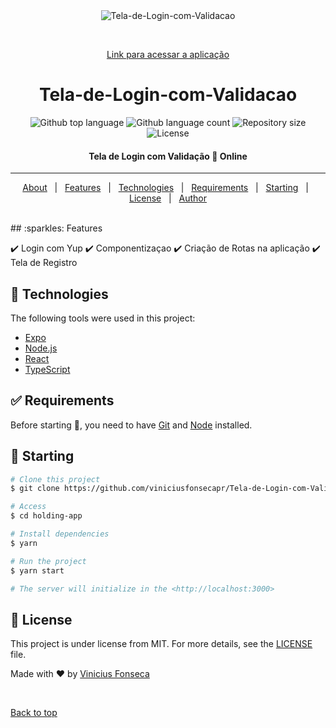 <div align="center" id="top"> 
  <img src="./.github/app.gif" alt="Tela-de-Login-com-Validacao" />

  &#xa0;

  <a href="https://holdingapp.netlify.app">Link para acessar a aplicação</a>
</div>

<h1 align="center">Tela-de-Login-com-Validacao</h1>

<p align="center">
  <img alt="Github top language" src="https://img.shields.io/github/languages/top/viniciusfonsecapr/Tela-de-Login-com-Validacao?color=56BEB8">

  <img alt="Github language count" src="https://img.shields.io/github/languages/count/viniciusfonsecapr/Tela-de-Login-com-Validacao?color=56BEB8">

  <img alt="Repository size" src="https://img.shields.io/github/repo-size/viniciusfonsecapr/Tela-de-Login-com-Validacao?color=56BEB8">

  <img alt="License" src="https://img.shields.io/github/license/viniciusfonsecapr/Tela-de-Login-com-Validacao?color=56BEB8">


</p>

 <h4 align="center">
	Tela de Login com Validação 🚀 Online
</h4> 

<hr>

<p align="center">
  <a href="#dart-about">About</a> &#xa0; | &#xa0; 
  <a href="#sparkles-features">Features</a> &#xa0; | &#xa0;
  <a href="#rocket-technologies">Technologies</a> &#xa0; | &#xa0;
  <a href="#white_check_mark-requirements">Requirements</a> &#xa0; | &#xa0;
  <a href="#checkered_flag-starting">Starting</a> &#xa0; | &#xa0;
  <a href="#memo-license">License</a> &#xa0; | &#xa0;
  <a href="https://github.com/{{YOUR_GITHUB_USERNAME}}" target="_blank">Author</a>
</p>

<br>
## :sparkles: Features 

:heavy_check_mark: Login com Yup
:heavy_check_mark: Componentizaçao
:heavy_check_mark: Criação de Rotas na aplicação
:heavy_check_mark: Tela de Registro

## :rocket: Technologies ##

The following tools were used in this project:

- [Expo](https://expo.io/)
- [Node.js](https://nodejs.org/en/)
- [React](https://pt-br.reactjs.org/)
- [TypeScript](https://www.typescriptlang.org/)

## :white_check_mark: Requirements ##

Before starting :checkered_flag:, you need to have [Git](https://git-scm.com) and [Node](https://nodejs.org/en/) installed.

## :checkered_flag: Starting ##

```bash
# Clone this project
$ git clone https://github.com/viniciusfonsecapr/Tela-de-Login-com-Validacao

# Access
$ cd holding-app

# Install dependencies
$ yarn

# Run the project
$ yarn start

# The server will initialize in the <http://localhost:3000>
```

## :memo: License ##

This project is under license from MIT. For more details, see the [LICENSE](LICENSE.md) file.


Made with :heart: by <a href="https://github.com/viniciusfonsecapr" target="_blank">Vinicius Fonseca</a>

&#xa0;

<a href="#top">Back to top</a>
